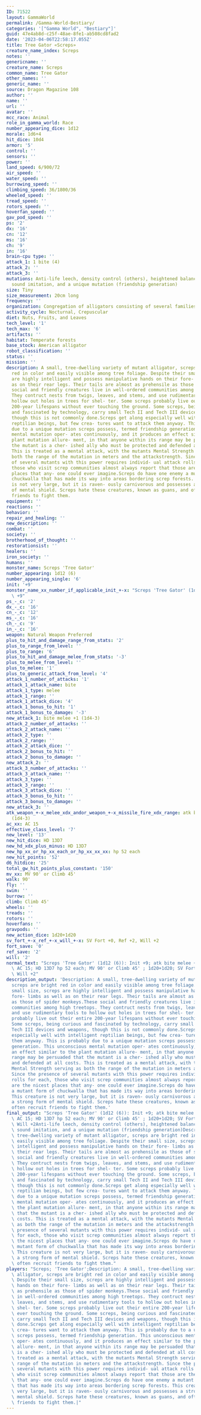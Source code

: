 ```yaml
---
ID: 71522
layout: GammaWorld
permalink: /Gamma-World-Bestiary/
categories: '["Gamma World", "Bestiary"]'
guid: 47e4ab8d-c25f-48ae-8fe1-ab508cd8fad2
date: '2023-04-06T22:58:17.055Z'
title: Tree Gator «Screps»
creature_name_index: Screps
notes: ''
genericname: ''
creature_name: Screps
common_name: Tree Gator
other_names: ''
generic_name: ''
source: Dragon Magazine 108
author: ''
name: ''
url: ''
avatar: ''
mcc_race: Animal
role_in_gamma_world: Race
number_appearing_dice: 1d12
morale: 1d6+4
hit_dice: 10d4
armor: '5'
control: ''
sensors: ''
power: ''
land_speed: 6/900/72
air_speed: ''
water_speed: ''
burrowing_speed: ''
climbing_speed: 36/1800/36
wheeled_speed: ''
tread_speed: ''
rotors_speed: ''
hoverfan_speed: ''
gav_pod_speed: ''
ps: '2'
dx: '16'
cn: '12'
ms: '16'
ch: '9'
in: '16'
brain-cpu type: ''
attack_1: 1 bite (4)
attack_2: ''
attack_3: ''
mutations: Anti-life leech, density control (others), heightened balance, shorter,
  sound imitation, and a unique mutation (friendship generation)
size: Tiny
size_measurement: 20cm long
frequency: ''
organization: Congregation of alligators consisting of several families
activity_cycle: Nocturnal, Crepuscular
diet: Nuts, Fruits, and Leaves
tech_level: '1'
tech_max: '6'
artifacts: ''
habitat: Temperate forests
base_stock: American alligator
robot_classification: ''
status: ''
mission: ''
description: A small, tree-dwelling variety of mutant alligator, screps are bright
  red in color and easily visible among tree foliage. Despite their small size, screps
  are highly intelligent and possess manipulative hands on their fore- limbs as well
  as on their rear legs. Their tails are almost as prehensile as those of spider monkeys.These
  social and friendly creatures live in well-ordered communities among high treetops.
  They contruct nests from twigs, leaves, and stems, and use rudimentary tools to
  hollow out holes in trees for shel- ter. Some screps probably live out their entire
  200-year lifespans without ever touching the ground. Some screps, being curious
  and fascinated by technology, carry small Tech II and Tech III devices and weapons,
  though this is not commonly done.Screps get along especially well with intelligent
  reptilian beings, but few crea- tures want to attack them anyway. This is probably
  due to a unique mutation screps possess, termed friendship generation. This unconscious
  mental mutation oper- ates continuously, and it produces an effect similar to the
  plant mutation allure- ment, in that anyone within its range may be persuaded that
  the mutant is a cher- ished ally who must be protected and defended at all costs.
  This is treated as a mental attack, with the mutants Mental Strength serving as
  both the range of the mutation in meters and the attackstrength. Since the presence
  of several mutants with this power requires individ- ual attack rolls for each,
  those who visit screp communities almost always report that those are the nicest
  places that any- one could ever imagine.Screps do have one enemy a mutant form of
  chuckwalla that has made its way into areas bordering screp forests. This creature
  is not very large, but it is raven- ously carnivorous and possesses a strong form
  of mental shield. Screps hate these creatures, known as guans, and often recruit
  friends to fight them.
equipment: ''
reactions: ''
behavior: ''
repair_and_healing: ''
new_description: ''
combat: ''
society: ''
brotherhood_of_thought: ''
restorationsist: ''
healers: ''
iron_society: ''
humans: ''
monster_name: Screps 'Tree Gator'
number_appearing: 1d12 (6)
number_appearing_single: '6'
init: '+9'
monster_name_xx_number_if_applicable_init_+-x: "Screps 'Tree Gator' (1d12 (6)): Init\
  \ +9"
ps_-_c: '2'
dx_-_c: '16'
cn_-_c: '12'
ms_-_c: '16'
ch_-_c: '9'
in_-_c: '16'
weapon: Natural Weapon Preferred
plus_to_hit_and_damage_range_from_stats: '2'
plus_to_range_from_level: ''
plus_to_range: '6'
plus_to_hit_and_damage_melee_from_stats: '-3'
plus_to_melee_from_level: ''
plus_to_melee: '1'
plus_to_generic_attack_from_level: '4'
attack_1_number_of_attacks: '1'
attack_1_attack_name: bite
attack_1_type: melee
attack_1_range: ''
attack_1_attack_dice: '4'
attack_1_bonus_to_hit: '1'
attack_1_bonus_to_damage: '-3'
new_attack_1: bite melee +1 (1d4-3)
attack_2_number_of_attacks: ''
attack_2_attack_name: ''
attack_2_type: ''
attack_2_range: ''
attack_2_attack_dice: ''
attack_2_bonus_to_hit: ''
attack_2_bonus_to_damage: ''
new_attack_2: ''
attack_3_number_of_attacks: ''
attack_3_attack_name: ''
attack_3_type: ''
attack_3_range: ''
attack_3_attack_dice: ''
attack_3_bonus_to_hit: ''
attack_3_bonus_to_damage: ''
new_attack_3: ''
atk_weapon_+-x_melee_xdx_andor_weapon_+-x_missile_fire_xdx_range: atk bite melee +1
  (1d4-3)
ac_xx: AC 15
effective_class_level: '7'
new_level: '13'
new_hit_dice: HD 13D7
new_hd_xdx_plus_minus: HD 13D7
new_hp_xx_or_hp_xx_each_or_hp_xx_xx_xx: hp 52 each
new_hit_points: '52'
d6_hitdice: '25'
total_gw_hit_points_plus_constant: '150'
mv_xx: MV 90' or Climb 45'
walk: 90'
fly: ''
swim: ''
burrow: ''
climb: Climb 45'
wheels: ''
treads: ''
rotors: ''
hoverfans: ''
gravpods: ''
new_action_dice: 1d20+1d20
sv_fort_+-x_ref_+-x_will_+-x: SV Fort +0, Ref +2, Will +2
fort_save: '0'
ref_save: '2'
will: '2'
normal_text: "Screps 'Tree Gator' (1d12 (6)): Init +9; atk bite melee +1 (1d4-3);\
  \ AC 15; HD 13D7 hp 52 each; MV 90' or Climb 45' ; 1d20+1d20; SV Fort +0, Ref +2,\
  \ Will +2"
description_output: 'Description: A small, tree-dwelling variety of mutant alligator,
  screps are bright red in color and easily visible among tree foliage. Despite their
  small size, screps are highly intelligent and possess manipulative hands on their
  fore- limbs as well as on their rear legs. Their tails are almost as prehensile
  as those of spider monkeys.These social and friendly creatures live in well-ordered
  communities among high treetops. They contruct nests from twigs, leaves, and stems,
  and use rudimentary tools to hollow out holes in trees for shel- ter. Some screps
  probably live out their entire 200-year lifespans without ever touching the ground.
  Some screps, being curious and fascinated by technology, carry small Tech II and
  Tech III devices and weapons, though this is not commonly done.Screps get along
  especially well with intelligent reptilian beings, but few crea- tures want to attack
  them anyway. This is probably due to a unique mutation screps possess, termed friendship
  generation. This unconscious mental mutation oper- ates continuously, and it produces
  an effect similar to the plant mutation allure- ment, in that anyone within its
  range may be persuaded that the mutant is a cher- ished ally who must be protected
  and defended at all costs. This is treated as a mental attack, with the mutants
  Mental Strength serving as both the range of the mutation in meters and the attackstrength.
  Since the presence of several mutants with this power requires individ- ual attack
  rolls for each, those who visit screp communities almost always report that those
  are the nicest places that any- one could ever imagine.Screps do have one enemy
  a mutant form of chuckwalla that has made its way into areas bordering screp forests.
  This creature is not very large, but it is raven- ously carnivorous and possesses
  a strong form of mental shield. Screps hate these creatures, known as guans, and
  often recruit friends to fight them.'
final_output: "Screps 'Tree Gator' (1d12 (6)): Init +9; atk bite melee +1 (1d4-3);\
  \ AC 15; HD 13D7 hp 52 each; MV 90' or Climb 45' ; 1d20+1d20; SV Fort +0, Ref +2,\
  \ Will +2Anti-life leech, density control (others), heightened balance, shorter,\
  \ sound imitation, and a unique mutation (friendship generation)Description: A small,\
  \ tree-dwelling variety of mutant alligator, screps are bright red in color and\
  \ easily visible among tree foliage. Despite their small size, screps are highly\
  \ intelligent and possess manipulative hands on their fore- limbs as well as on\
  \ their rear legs. Their tails are almost as prehensile as those of spider monkeys.These\
  \ social and friendly creatures live in well-ordered communities among high treetops.\
  \ They contruct nests from twigs, leaves, and stems, and use rudimentary tools to\
  \ hollow out holes in trees for shel- ter. Some screps probably live out their entire\
  \ 200-year lifespans without ever touching the ground. Some screps, being curious\
  \ and fascinated by technology, carry small Tech II and Tech III devices and weapons,\
  \ though this is not commonly done.Screps get along especially well with intelligent\
  \ reptilian beings, but few crea- tures want to attack them anyway. This is probably\
  \ due to a unique mutation screps possess, termed friendship generation. This unconscious\
  \ mental mutation oper- ates continuously, and it produces an effect similar to\
  \ the plant mutation allure- ment, in that anyone within its range may be persuaded\
  \ that the mutant is a cher- ished ally who must be protected and defended at all\
  \ costs. This is treated as a mental attack, with the mutants Mental Strength serving\
  \ as both the range of the mutation in meters and the attackstrength. Since the\
  \ presence of several mutants with this power requires individ- ual attack rolls\
  \ for each, those who visit screp communities almost always report that those are\
  \ the nicest places that any- one could ever imagine.Screps do have one enemy a\
  \ mutant form of chuckwalla that has made its way into areas bordering screp forests.\
  \ This creature is not very large, but it is raven- ously carnivorous and possesses\
  \ a strong form of mental shield. Screps hate these creatures, known as guans, and\
  \ often recruit friends to fight them."
players: "Screps; 'Tree Gator';Description: A small, tree-dwelling variety of mutant\
  \ alligator, screps are bright red in color and easily visible among tree foliage.\
  \ Despite their small size, screps are highly intelligent and possess manipulative\
  \ hands on their fore- limbs as well as on their rear legs. Their tails are almost\
  \ as prehensile as those of spider monkeys.These social and friendly creatures live\
  \ in well-ordered communities among high treetops. They contruct nests from twigs,\
  \ leaves, and stems, and use rudimentary tools to hollow out holes in trees for\
  \ shel- ter. Some screps probably live out their entire 200-year lifespans without\
  \ ever touching the ground. Some screps, being curious and fascinated by technology,\
  \ carry small Tech II and Tech III devices and weapons, though this is not commonly\
  \ done.Screps get along especially well with intelligent reptilian beings, but few\
  \ crea- tures want to attack them anyway. This is probably due to a unique mutation\
  \ screps possess, termed friendship generation. This unconscious mental mutation\
  \ oper- ates continuously, and it produces an effect similar to the plant mutation\
  \ allure- ment, in that anyone within its range may be persuaded that the mutant\
  \ is a cher- ished ally who must be protected and defended at all costs. This is\
  \ treated as a mental attack, with the mutants Mental Strength serving as both the\
  \ range of the mutation in meters and the attackstrength. Since the presence of\
  \ several mutants with this power requires individ- ual attack rolls for each, those\
  \ who visit screp communities almost always report that those are the nicest places\
  \ that any- one could ever imagine.Screps do have one enemy a mutant form of chuckwalla\
  \ that has made its way into areas bordering screp forests. This creature is not\
  \ very large, but it is raven- ously carnivorous and possesses a strong form of\
  \ mental shield. Screps hate these creatures, known as guans, and often recruit\
  \ friends to fight them.|"
---
```

</br>